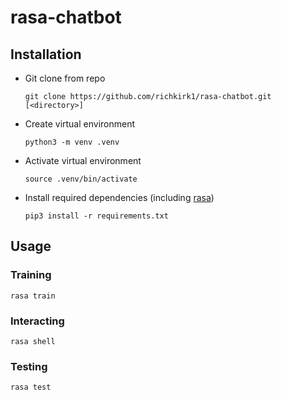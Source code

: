 # rasa-chatbot

## Installation

- Git clone from repo

    ```{bash}
    git clone https://github.com/richkirk1/rasa-chatbot.git [<directory>]
    ```

- Create virtual environment

    ```{bash}
    python3 -m venv .venv
    ```

- Activate virtual environment

    ```{bash}
    source .venv/bin/activate
    ```

- Install required dependencies (including [rasa](https://rasa.com/docs/rasa/installation/installing-rasa-open-source/))

    ```{bash}
    pip3 install -r requirements.txt
    ```

## Usage

### Training

```{bash}
rasa train
```

### Interacting

```{bash}
rasa shell
```

### Testing

```{bash}
rasa test
```
